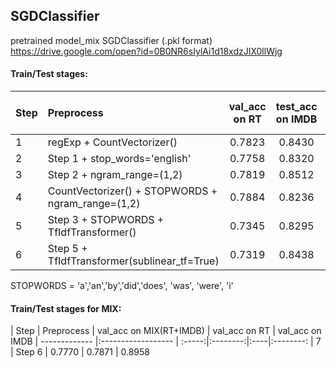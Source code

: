 ## SGDClassifier


pretrained model_mix SGDClassifier (.pkl format)
https://drive.google.com/open?id=0B0NR6sIylAi1d18xdzJIX0llWjg



#### Train/Test stages:

| Step  | Preprocess | val_acc on RT | test_acc on IMDB | val_acc on IMDB | test_acc on RT 
| ------------- |:------------------ | :-----:|:--------:|:----|:--------:
| 1 | regExp + CountVectorizer() | 0.7823 | 0.8430 | 0.8371 | 0.6910 
| 2 | Step 1 + stop_words='english' | 0.7758 | 0.8320 | 0.8755 | 0.6979
| 3 | Step 2 + ngram_range=(1,2) | 0.7819 | 0.8512 | 0.8883 | 0.6848
| 4 | CountVectorizer() + STOPWORDS + ngram_range=(1,2) | 0.7884 | 0.8236 | 0.8948 | 0.6785
| 5 | Step 3 + STOPWORDS + TfIdfTransformer() | 0.7345 | 0.8295 | 0.9015 | 0.7524
| 6 | Step 5 + TfIdfTransformer(sublinear_tf=True) | 0.7319 | 0.8438 | 0.9059 | 0.7565

STOPWORDS = 'a','an','by','did','does', 'was', 'were', 'i' 



#### Train/Test stages for MIX:

| Step | Preprocess | val_acc on MIX(RT+IMDB) | val_acc on RT | val_acc on IMDB
| ------------- |:------------------ | :-----:|:--------:|:----|:--------:
| 7 | Step 6 | 0.7770 | 0.7871 |  0.8958
